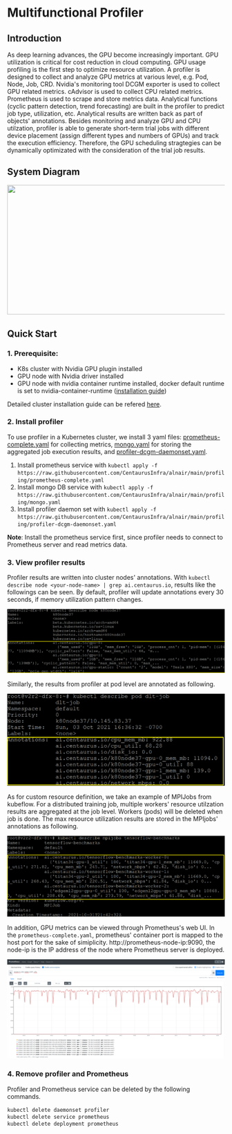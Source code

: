# Multifunctional Profiler


## Introduction
As deep learning advances, the GPU become increasingly important. GPU utilization is critical for cost reduction in cloud computing. GPU usage profiling is the first step to optimize resource utilization. A profiler is designed to collect and analyze GPU metrics at various level, e.g. Pod, Node, Job, CRD. Nvidia's monitoring tool DCGM exporter is used to collect GPU related metrics. cAdvisor is used to collect CPU related metrics. Prometheus is used to scrape and store metrics data. Analytical functions (cyclic pattern detection, trend forecasting) are built in the profiler to predict job type, utilization, etc. Analytical results are written back as part of objects' annotations. Besides monitoring and analyze GPU and CPU utilzation, profiler is able to generate short-term trial jobs with different device placement (assign different types and numbers of GPUs) and track the execution efficiency. Therefore, the GPU scheduling stragtegies can be dynamically optimizated with the consideration of the trial job results.

## System Diagram
<img  src="https://github.com/CentaurusInfra/alnair/blob/main/profiling/images/System%20Diagram.png" width="700" height="300">

## Quick Start
   
### 1. Prerequisite: 
 - K8s cluster with Nvidia GPU plugin installed
 - GPU node with Nvidia driver installed
 - GPU node with nvidia container runtime installed, docker default runtime is set to nvidia-container-runtime ([installation guide](https://github.com/NVIDIA/nvidia-container-runtime))

Detailed cluster installation guide can be refered [here](https://github.com/CentaurusInfra/alnair/blob/main/profiling/k8s-clusters/README.md).

### 2. Install profiler

To use profiler in a Kubernetes cluster, we install 3 yaml files: [prometheus-complete.yaml](https://github.com/CentaurusInfra/alnair/blob/main/profiling/prometheus-service/prometheus-complete.yaml) for collecting metrics, [mongo.yaml](https://raw.githubusercontent.com/CentaurusInfra/alnair/main/profiling/mongo.yaml) for storing the aggregated job execution results, and [profiler-dcgm-daemonset.yaml](https://github.com/CentaurusInfra/alnair/blob/main/profiling/profiler/profiler-dcgm-daemonset.yaml).
1. Install prometheus service with ```kubectl apply -f https://raw.githubusercontent.com/CentaurusInfra/alnair/main/profiling/prometheus-complete.yaml```
2. Install mongo DB service with ```kubectl apply -f https://raw.githubusercontent.com/CentaurusInfra/alnair/main/profiling/mongo.yaml```
3. Install profiler daemon set with ```kubectl apply -f https://raw.githubusercontent.com/CentaurusInfra/alnair/main/profiling/profiler-dcgm-daemonset.yaml```

**Note**: Install the prometheus service first, since profiler needs to connect to Prometheus server and read metrics data.

### 3. View profiler results

Profiler results are written into cluster nodes' annotations. With ```kubectl describe node <your-node-name> | grep ai.centaurus.io```, results like the followings can be seen. By default, profiler will update annotations every 30 seconds, if memory utilization pattern changes.

<!--img  src="https://github.com/CentaurusInfra/alnair/blob/main/profiling/images/annotation_results.png" width="700" height="160"-->
![node_ann](./images/node_results.png)

Similarly, the results from profiler at pod level are annotated as following.

![pod_ann](./images/pod_results.png)

As for custom resource definition, we take an example of MPIJobs from kubeflow. For a distributed training job, multiple workers' resource utilzation results are aggregated at the job level. Workers (pods) will be deleted when job is done. The max resource utilization results are stored in the MPIjobs' annotations as following.

![job_ann](./images/mpijob_results.png)

In addition, GPU metrics can be viewed through Prometheus's web UI. In the ```prometheus-complete.yaml```, prometheus' container port is mapped to the host port for the sake of simiplicity. http://prometheus-node-ip:9090, the node-ip is the IP address of the node where Prometheus server is deployed. 

<!--img  src="https://github.com/CentaurusInfra/alnair/blob/main/profiling/images/prometheus_UI.png" width="1000" height="500"-->


![screenshot](./images/prometheus_UI.png)

### 4. Remove profiler and Prometheus

Profiler and Prometheus service can be deleted by the following commands.

```
kubectl delete daemonset profiler
kubectl delete service prometheus
kubectl delete deployment prometheus
```

